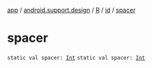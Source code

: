 [app](../../../index.md) / [android.support.design](../../index.md) / [R](../index.md) / [id](index.md) / [spacer](.)

# spacer

`static val spacer: `[`Int`](https://kotlinlang.org/api/latest/jvm/stdlib/kotlin/-int/index.html)
`static val spacer: `[`Int`](https://kotlinlang.org/api/latest/jvm/stdlib/kotlin/-int/index.html)